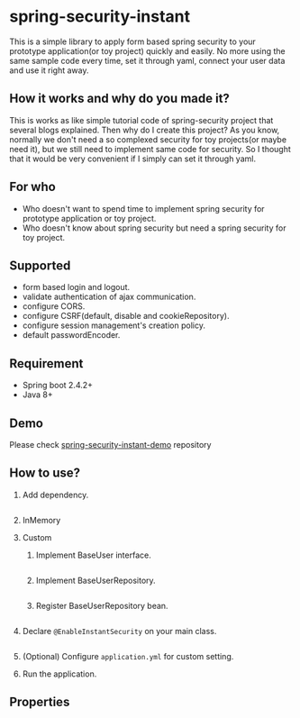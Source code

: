 # spring-security-instant
This is a simple library to apply form based spring security to your prototype application(or toy project) quickly and easily. No more using the same sample code every time, set it through yaml, connect your user data and use it right away.

## How it works and why do you made it?
This is works as like simple tutorial code of spring-security project that several blogs explained. Then why do I create this project? As you know, normally we don't need a so complexed security for toy projects(or maybe need it), but we still need to implement same code for security. So I thought that it would be very convenient if I simply can set it through yaml.

## For who
* Who doesn't want to spend time to implement spring security for prototype application or toy project.
* Who doesn't know about spring security but need a spring security for toy project.

## Supported
* form based login and logout.
* validate authentication of ajax communication.
* configure CORS.
* configure CSRF(default, disable and cookieRepository).
* configure session management's creation policy.
* default passwordEncoder.

## Requirement
* Spring boot 2.4.2+
* Java 8+

## Demo
Please check [spring-security-instant-demo](#) repository

## How to use?

1. Add dependency.  

    ```xml
    ```

2. InMemory  

3. Custom  
    1. Implement BaseUser interface.  

        ```java
        ```

    2. Implement BaseUserRepository.  

        ```java
        ```

    3. Register BaseUserRepository bean.  

        ```java
        ```

5. Declare `@EnableInstantSecurity` on your main class.  
    ```java
    ```

6. (Optional) Configure `application.yml` for custom setting.

7. Run the application.

## Properties

